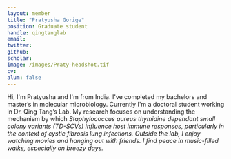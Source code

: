 ```yaml
---
layout: member
title: "Pratyusha Gorige"
position: Graduate student
handle: qingtanglab
email: 
twitter:
github: 
scholar: 
image: /images/Praty-headshot.tif
cv: 
alum: false
---
```





Hi, I'm Pratyusha and I'm from India. I've completed my bachelors and master’s in molecular microbiology. Currently I'm a doctoral student working in Dr. Qing Tang’s Lab. My research focuses on understanding the mechanism by which <i>Staphylococcus aureus<i> thymidine dependant small colony variants (TD-SCVs) influence host immune responses, particularly in the context of cystic fibrosis lung infections. Outside the lab, I enjoy watching movies and hanging out with friends. I find peace in music-filled walks, especially on breezy days.



